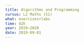 ```yaml
---
title: Algorithms and Programming
cursus: L2 Maths (S1)
what: exercises+labs
time: 42h
year: 2019–2020
date: 2019-09-01
---
```

